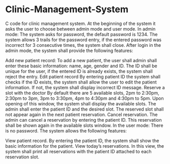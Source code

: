 # Clinic-Management-System
C code for clinic management system. At the beginning of the system it asks the user to choose between admin mode and user mode. In admin mode: The system asks for password, the default password is 1234. The system allows 3 trails for the password entry, if the entered password was incorrect for 3 consecutive times, the system shall close. After login in the admin mode, the system shall provide the following features:

Add new patient record: To add a new patient, the user shall admin shall enter these basic information: name, age, gender and ID. The ID shall be unique for the user, if the entered ID is already exists, the system shall reject the entry.
Edit patient record By entering patient ID the system shall checks if the ID exists, the system shall allow the user to edit the patient information. If not, the system shall display incorrect ID message.
Reserve a slot with the doctor By default there are 5 available slots, 2pm to 2:30pm, 2:30pm to 3pm, 3pm to 3:30pm, 4pm to 4:30pm and 4:30pm to 5pm. Upon opening of this window, the system shall display the available slots. The admin shall enter the patient ID and the desired slot. The reserved slot shall not appear again in the next patient reservation.
Cancel reservation. The admin can cancel a reservation by entering the patient ID. This reservation shall be shown again in the available slots window.
In the user mode: There is no password. The system allows the following features:

View patient record. By entering the patient ID, the system shall show the basic information for the patient.
View today’s reservations. In this view, the system shall print all reservations with the patient ID attached to each reservation slot.
